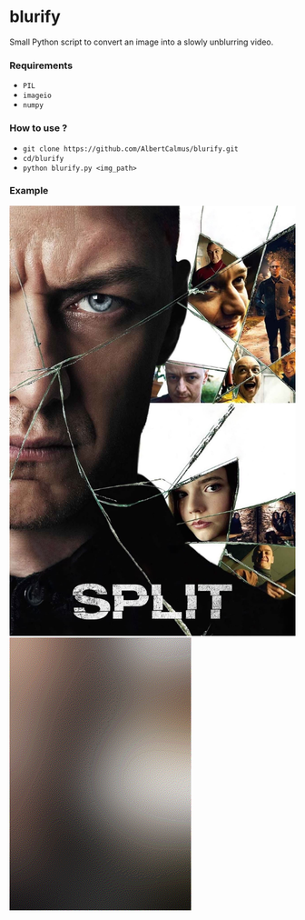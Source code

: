 # blurify
Small Python script to convert an image into a slowly unblurring video.

### Requirements
+ `PIL`
+ `imageio`
+ `numpy`

### How to use ?
+ `git clone https://github.com/AlbertCalmus/blurify.git`
+ `cd/blurify`
+ `python blurify.py <img_path>`

### Example
![](input_example.jpg)
![](output_example.gif)
